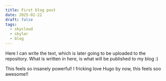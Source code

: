 ```yaml
---
title: First blog post
date: 2025-02-22
draft: false
tags:
  - skycloud
  - skylar
  - blog
---
```


Here I can write the text, which is later going to be uploaded to the repository.
What is written in here, is what will be published to my blog :)

This feels so insanely powerful!
I fricking love Hugo by now, this feels soo awesome!!
